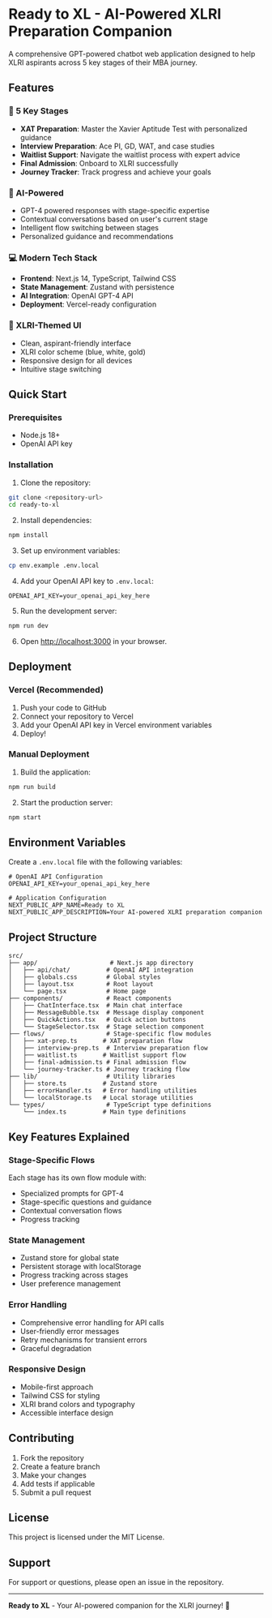 # Ready to XL - AI-Powered XLRI Preparation Companion

A comprehensive GPT-powered chatbot web application designed to help XLRI aspirants across 5 key stages of their MBA journey.

## Features

### 🎯 5 Key Stages
- **XAT Preparation**: Master the Xavier Aptitude Test with personalized guidance
- **Interview Preparation**: Ace PI, GD, WAT, and case studies
- **Waitlist Support**: Navigate the waitlist process with expert advice
- **Final Admission**: Onboard to XLRI successfully
- **Journey Tracker**: Track progress and achieve your goals

### 🤖 AI-Powered
- GPT-4 powered responses with stage-specific expertise
- Contextual conversations based on user's current stage
- Intelligent flow switching between stages
- Personalized guidance and recommendations

### 💻 Modern Tech Stack
- **Frontend**: Next.js 14, TypeScript, Tailwind CSS
- **State Management**: Zustand with persistence
- **AI Integration**: OpenAI GPT-4 API
- **Deployment**: Vercel-ready configuration

### 🎨 XLRI-Themed UI
- Clean, aspirant-friendly interface
- XLRI color scheme (blue, white, gold)
- Responsive design for all devices
- Intuitive stage switching

## Quick Start

### Prerequisites
- Node.js 18+ 
- OpenAI API key

### Installation

1. Clone the repository:
```bash
git clone <repository-url>
cd ready-to-xl
```

2. Install dependencies:
```bash
npm install
```

3. Set up environment variables:
```bash
cp env.example .env.local
```

4. Add your OpenAI API key to `.env.local`:
```
OPENAI_API_KEY=your_openai_api_key_here
```

5. Run the development server:
```bash
npm run dev
```

6. Open [http://localhost:3000](http://localhost:3000) in your browser.

## Deployment

### Vercel (Recommended)

1. Push your code to GitHub
2. Connect your repository to Vercel
3. Add your OpenAI API key in Vercel environment variables
4. Deploy!

### Manual Deployment

1. Build the application:
```bash
npm run build
```

2. Start the production server:
```bash
npm start
```

## Environment Variables

Create a `.env.local` file with the following variables:

```env
# OpenAI API Configuration
OPENAI_API_KEY=your_openai_api_key_here

# Application Configuration
NEXT_PUBLIC_APP_NAME=Ready to XL
NEXT_PUBLIC_APP_DESCRIPTION=Your AI-powered XLRI preparation companion
```

## Project Structure

```
src/
├── app/                    # Next.js app directory
│   ├── api/chat/          # OpenAI API integration
│   ├── globals.css        # Global styles
│   ├── layout.tsx         # Root layout
│   └── page.tsx           # Home page
├── components/            # React components
│   ├── ChatInterface.tsx  # Main chat interface
│   ├── MessageBubble.tsx  # Message display component
│   ├── QuickActions.tsx   # Quick action buttons
│   └── StageSelector.tsx  # Stage selection component
├── flows/                 # Stage-specific flow modules
│   ├── xat-prep.ts       # XAT preparation flow
│   ├── interview-prep.ts  # Interview preparation flow
│   ├── waitlist.ts       # Waitlist support flow
│   ├── final-admission.ts # Final admission flow
│   └── journey-tracker.ts # Journey tracking flow
├── lib/                   # Utility libraries
│   ├── store.ts          # Zustand store
│   ├── errorHandler.ts   # Error handling utilities
│   └── localStorage.ts   # Local storage utilities
└── types/                 # TypeScript type definitions
    └── index.ts          # Main type definitions
```

## Key Features Explained

### Stage-Specific Flows
Each stage has its own flow module with:
- Specialized prompts for GPT-4
- Stage-specific questions and guidance
- Contextual conversation flows
- Progress tracking

### State Management
- Zustand store for global state
- Persistent storage with localStorage
- Progress tracking across stages
- User preference management

### Error Handling
- Comprehensive error handling for API calls
- User-friendly error messages
- Retry mechanisms for transient errors
- Graceful degradation

### Responsive Design
- Mobile-first approach
- Tailwind CSS for styling
- XLRI brand colors and typography
- Accessible interface design

## Contributing

1. Fork the repository
2. Create a feature branch
3. Make your changes
4. Add tests if applicable
5. Submit a pull request

## License

This project is licensed under the MIT License.

## Support

For support or questions, please open an issue in the repository.

---

**Ready to XL** - Your AI-powered companion for the XLRI journey! 🚀
